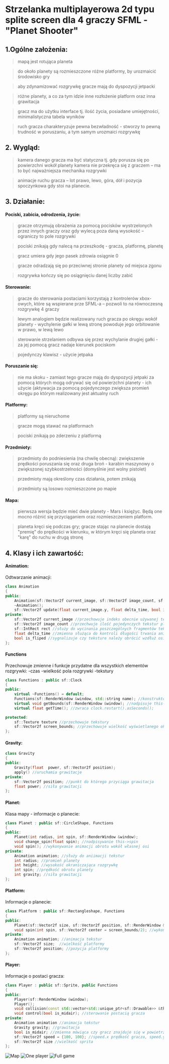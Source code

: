 # Strzelanka multiplayerowa 2d typu splite screen dla 4 graczy SFML - "Planet Shooter"

## 1.Ogólne założenia:
>mapą jest rotująca planeta

>do około planety są rozmieszczone różne platformy, by urozmaicić środowisko gry

>aby zdynamizować rozgrywkę gracze mają do dyspozycji jetpacki

>różne planety, a co za tym idzie inne rozłożenie platform oraz inna grawitacja

>gracz ma do użytku interface tj. ilość życia, posiadane umiejętności, minimalistyczna tabela wyników

>ruch gracza charakteryzuje pewna bezwładność - stworzy to pewną trudność w poruszaniu, a tym samym urozmaici rozgrywkę

## 2. Wygląd:
>kamera danego gracza ma być statyczna tj. gdy porusza się po powierzchni wokół planety kamera nie przekręca się z graczem – ma to być najważniejsza mechanika rozgrywki

>animacje ruchu gracza – lot prawo, lewo,  góra, dół i pozycja spoczynkowa gdy stoi na planecie.

## 3. Działanie:
#### Pociski, zabicia, odrodzenia, życie:
>gracze otrzymują obrażenia za pomocą pocisków wystrzelonych przez innych graczy oraz gdy wylecą poza daną wysokość – ograniczy to pole rozgrywki

>pociski znikają gdy nalecą na przeszkodę - gracza, platformę, planetę

>gracz umiera gdy jego pasek zdrowia osiągnie 0

>gracze odradzają się po przeciwnej stronie planety od miejsca zgonu

>rozgrywka kończy się po osiągnięciu danej liczby zabić
#### Sterowanie:
>gracze do sterowania postaciami korzystają z kontrolerów xbox-owych, które są wspierane prze SFML-a – pozwoli to na równoczesną rozgrywkę 4 graczy

>lewym analogiem będzie realizowany ruch gracza po okręgu wokół planety - wychylenie gałki w lewą stronę powoduje jego orbitowanie w prawo, w lewą lewo

>sterowanie strzelaniem odbywa się przez wychylanie drugiej gałki - za jej pomocą gracz nadaje kierunek pociskom

>pojedynczy klawisz - użycie jetpaka

#### Poruszanie się:
>nie ma skoku - zamiast tego gracze mają do dyspozycji jetpaki za pomocą których mogą odrywać się od powierzchni planety - ich użycie (aktywacja za pomocą pojedynczego  zwiększa promień okręgu po którym realizowany jest aktualny ruch

#### Platformy:
>platformy są nieruchome

>gracze mogą stawać na platformach

>pociski znikają po zderzeniu z platformą
#### Przedmioty:
>przedmioty do podniesienia (na chwilę obecną): zwiększenie prędkości poruszania się oraz druga broń - karabin maszynowy o zwiększonej szybkostrzelności (domyślnie jest wolny pistolet)

>przedmioty mają określony czas działania, potem znikają

>przedmioty są losowo rozmieszczone po mapie

#### Mapa:
>pierwsza wersja będzie mieć dwie planety - Mars i księżyc. Będą one mocno różnić się przyciąganiem oraz rozmieszczeniem platform.

>planeta kręci się podczas gry; gracze stając na planecie dostają "premię" do prędkości w kierunku, w którym kręci się planeta oraz "karę" do ruchu w drugą stronę

## 4. Klasy i ich zawartość:
#### Animation:
Odtwarzanie animacji:

```c++
class Animation
{
public:
    Animation(sf::Vector2f current_image, sf::Vector2f image_count, sf::IntRect rect, float delta_time); //konstruktor
    ~Animation();
    sf::Vector2f update(float current_image.y, float delta_time, bool is_fliped = true) //wyświetla animacje, zwraca wielkość uzyskanego sprita
private:
    sf::Vector2f current_image //przechowuje indeks obecnie używanej tekstury
    sf::Vector2f image_count //przechwuje ilość pojedynczych tekstur pliku .png w obu osiach
    sf::IntRect rect //służy do wycinania poszczególnych fragmentów tekstury
    float delta_time //zmienna służąca do kontroli długości trwania animacji
    bool is_fliped //sygnalizuje czy teksture należy obrócić wzdłuż osi y
};
```

#### Functions
Przechowuje zmienne i funkcje przydatne dla wszystkich elementów rozgrywki:
-czas
-wielkość pola rozgrywki
-tekstury

```c++
class Functions : public sf::Clock
{
public:
    virtual ~Functions() = default;
    Functions(sf::RenderWindow &window, std::string name); //konstruktor - name to nazwa pliku z teksturą
    virtual void getBounds(sf::RenderWindow &window); //nadpisuje this->screen_bounds wielkością wyświetlanego okna
    virtual float getTime(); //zwraca clock.restart().asSeconds();

protected:
    sf::Texture texture //przechowuje tekstury
    sf::Vector2f screen_bounds; //przechowuje wielkość wyświetlanego okna
};
```

#### Gravity:

```c++
class Gravity
{
public:
    Gravity(float  power, sf::Vector2f position);
    apply() //uruchamia grawitacje
private:
    sf::Vector2f position; //punkt do którego przyciąga grawitacja
    float power; //siła grawitacji
};
```

#### Planet:
Klasa mapy - informacje o planecie:

```c++
class Planet : public sf::CircleShape, Functions
{
public:
    Planet(int radius, int spin, sf::RenderWindow &window);
    void change_spin(float spin); //nadpisywanie this->spin
    void spin(); //wykonywanie animacji obrotu wokół własnej osi
private:
    Animation animation; //służy do aniimacji tekstur
    int radius; //promień planety
    int height; //wysokość okraniczająca rozgrywkę
    int spin; //prędkość obrotu planety
    int gravity; //siła grawitacji
};
```
#### Platform:
Informacje o planecie:
```c++
class Platform : public sf::Rectangleshape, Functions
{
public:
    Planet(sf::Vector2f size, sf::Vector2f position, sf::RenderWindow &window);
    void spin(int spin, sf::Vector2f center = screen_bounds/2); //wykonywanie animacji obrotu wokół środka planety, gdzie spin to szybkość obrotu
private:
    Animation animation; //animacja tekstur
    sf::Vector2f size;  //wielkość platformy
    sf::Vector2f position; //pozycja platformy
};
```
#### Player:
Informacje o postaci gracza:

```c++
class Player : public sf::Sprite, public Functions
{
public:
    Player(sf::RenderWindow &window);
    Player();
    void collision(const std::vector<std::unique_ptr<sf::Drawable>> &things); //wykrywa kolizje z obiektmi
    void control(bool is_midair); //sterowanie postacią gracza
private:
    Animation animation //animacja tekstur
    Gravity gravity; //grawitacja
    bool is_midair; //zmienna mówiąca czy gracz znajduje się w powietrzu
    sf::Vector2f speed = {100, 100}; //speed.x prędkość gracza, speed.y wysokość skoku
    sf::Vector2f size //wielkość sprita
};
```







![Map](https://github.com/Liwusek/Projekt-PSiO-planet-shooter/blob/master/images/planet_shooter1.png)
![One player](https://github.com/Liwusek/Projekt-PSiO-planet-shooter/blob/master/images/planet_shooter3.png)
![Full game](https://github.com/Liwusek/Projekt-PSiO-planet-shooter/blob/master/images/planet_shooter2.png)
